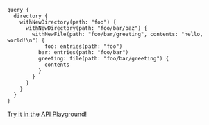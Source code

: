 ```gql
query {
  directory {
    withNewDirectory(path: "foo") {
      withNewDirectory(path: "foo/bar/baz") {
        withNewFile(path: "foo/bar/greeting", contents: "hello, world!\n") {
        	foo: entries(path: "foo")
          bar: entries(path: "foo/bar")
          greeting: file(path: "foo/bar/greeting") {
            contents
          }
        }
      }
    }
  }
}
```

<a href="https://play.dagger.cloud/playground/ThUnHXcpmJY" target="_blank">Try it in the API Playground!</a>
